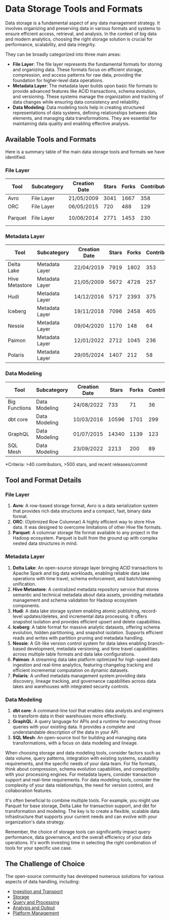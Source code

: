 # Data Storage Tools and Formats

Data storage is a fundamental aspect of any data management strategy. It involves organizing and preserving data in various formats and systems to ensure efficient access, retrieval, and analysis. In the context of big data and modern analytics, choosing the right storage solution is crucial for performance, scalability, and data integrity.

They can be broadly categorized into three main areas:
- **File Layer**: The file layer represents the fundamental formats for storing and organizing data. These formats focus on efficient storage, compression, and access patterns for raw data, providing the foundation for higher-level data operations.
- **Metadata Layer**: The metadata layer builds upon basic file formats to provide advanced features like ACID transactions, schema evolution, and versioning. These systems manage the organization and tracking of data changes while ensuring data consistency and reliability.
- **Data Modeling**: Data modeling tools help in creating structured representations of data systems, defining relationships between data elements, and managing data transformations. They are essential for maintaining data quality and enabling effective analysis.

## Available Tools and Formats

Here is a summary table of the main data storage tools and formats we have identified.

### File Layer

| Tool | Subcategory | Creation Date | Stars | Forks | Contributors | Last Release | Latest Commit | Meets Criteria* | Link |
|---|---|---|---|---|---|---|---|---|---|
| Avro | File Layer | 21/05/2009 | 3041 | 1667 | 358 | 05/08/2024 | 01/04/2025 | Yes | https://github.com/apache/avro |
| ORC | File Layer | 06/05/2015 | 720 | 488 | 129 | 20/03/2025 | 30/03/2025 | Yes | https://github.com/apache/orc |
| Parquet | File Layer | 10/06/2014 | 2771 | 1453 | 230 | 14/03/2025 | 31/03/2025 | Yes | https://github.com/apache/parquet-mr |

### Metadata Layer

| Tool | Subcategory | Creation Date | Stars | Forks | Contributors | Last Release | Latest Commit | Meets Criteria* | Link |
|---|---|---|---|---|---|---|---|---|---|
| Delta Lake | Metadata Layer | 22/04/2019 | 7919 | 1802 | 353 | 06/01/2025 | 02/04/2025 | Yes | https://github.com/delta-io/delta |
| Hive Metastore | Metadata Layer | 21/05/2009 | 5672 | 4728 | 257 | N/A | 02/04/2025 | Yes | https://github.com/apache/hive |
| Hudi | Metadata Layer | 14/12/2016 | 5717 | 2393 | 375 | 19/02/2025 | 02/04/2025 | Yes | https://github.com/apache/hudi |
| Iceberg | Metadata Layer | 19/11/2018 | 7096 | 2458 | 405 | 19/03/2025 | 02/04/2025 | Yes | https://github.com/apache/iceberg |
| Nessie | Metadata Layer | 09/04/2020 | 1170 | 148 | 64 | 21/03/2025 | 02/04/2025 | Yes | https://github.com/projectnessie/nessie |
| Paimon | Metadata Layer | 12/01/2022 | 2712 | 1045 | 236 | N/A | 02/04/2025 | Yes | https://github.com/apache/paimon |
| Polaris | Metadata Layer | 29/05/2024 | 1407 | 212 | 58 | 25/02/2025 | 02/04/2025 | Yes | https://github.com/apache/polaris |

### Data Modeling

| Tool | Subcategory | Creation Date | Stars | Forks | Contributors | Last Release | Latest Commit | Meets Criteria* | Link |
|---|---|---|---|---|---|---|---|---|---|
| Big Functions | Data Modeling | 24/08/2022 | 733 | 71 | 36 | 02/04/2025 | 02/04/2025 | No | https://github.com/unytics/bigfunctions |
| dbt core | Data Modeling | 10/03/2016 | 10596 | 1701 | 299 | 02/04/2025 | 02/04/2025 | Yes | https://github.com/dbt-labs/dbt-core |
| GraphQL | Data Modeling | 01/07/2015 | 14340 | 1139 | 123 | 27/10/2021 | 10/03/2025 | Yes | https://github.com/graphql/graphql-spec |
| SQL Mesh | Data Modeling | 23/09/2022 | 2213 | 200 | 89 | 29/03/2025 | 02/04/2025 | Yes | https://github.com/TobikoData/sqlmesh |

*Criteria: >40 contributors, >500 stars, and recent releases/commit

## Tool and Format Details

### File Layer

1. **Avro**: A row-based storage format, Avro is a data serialization system that provides rich data structures and a compact, fast, binary data format.
2. **ORC**: (Optimized Row Columnar) A highly efficient way to store Hive data. It was designed to overcome limitations of other Hive file formats.
3. **Parquet**: A columnar storage file format available to any project in the Hadoop ecosystem. Parquet is built from the ground up with complex nested data structures in mind.

### Metadata Layer

1. **Delta Lake**: An open-source storage layer bringing ACID transactions to Apache Spark and big data workloads, enabling reliable data lake operations with time travel, schema enforcement, and batch/streaming unification.
2. **Hive Metastore**: A centralized metadata repository service that stores semantic and technical metadata about data assets, providing metadata management and schema validation for Hadoop ecosystem components.
3. **Hudi**: A data lake storage system enabling atomic publishing, record-level updates/deletes, and incremental data processing. It offers snapshot isolation and provides efficient upsert and delete capabilities.
4. **Iceberg**: A table format for massive analytic datasets, offering schema evolution, hidden partitioning, and snapshot isolation. Supports efficient reads and writes with partition pruning and metadata handling.
5. **Nessie**: A Git-like version control system for data lakes enabling branch-based development, metadata versioning, and time travel capabilities across multiple table formats and data lake configurations.
6. **Paimon**: A streaming data lake platform optimized for high-speed data ingestion and real-time analytics, featuring changelog tracking and efficient incremental computation on dynamic datasets.
7. **Polaris**: A unified metadata management system providing data discovery, lineage tracking, and governance capabilities across data lakes and warehouses with integrated security controls.

### Data Modeling

1. **dbt core**: A command-line tool that enables data analysts and engineers to transform data in their warehouses more effectively.
2. **GraphQL**: A query language for APIs and a runtime for executing those queries with your existing data. It provides a complete and understandable description of the data in your API.
3. **SQL Mesh**: An open-source tool for building and managing data transformations, with a focus on data modeling and lineage.

When choosing storage and data modeling tools, consider factors such as data volume, query patterns, integration with existing systems, scalability requirements, and the specific needs of your data team. For file formats, think about compression, schema evolution capabilities, and compatibility with your processing engines. For metadata layers, consider transaction support and real-time requirements. For data modeling tools, consider the complexity of your data relationships, the need for version control, and collaboration features.

It's often beneficial to combine multiple tools. For example, you might use Parquet for base storage, Delta Lake for transaction support, and dbt for transformation and modeling. The key is to create a flexible, scalable data infrastructure that supports your current needs and can evolve with your organization's data strategy.

Remember, the choice of storage tools can significantly impact query performance, data governance, and the overall efficiency of your data operations. It's worth investing time in selecting the right combination of tools for your specific use case.

## The Challenge of Choice
The open-source community has developed numerous solutions for various aspects of data handling, including:
- [Ingestion and Transport](01.ingestion_and_transport.md)
- [Storage](02.storage.md)
- [Query and Processing](03.query_and_processing.md)
- [Analysis and Output](04.analysis_and_output.md)
- [Platform Management](05.platform_management.md)